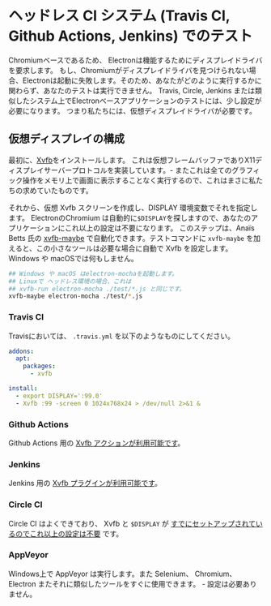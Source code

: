 # ヘッドレス CI システム (Travis CI, Github Actions, Jenkins) でのテスト

Chromiumベースであるため、 Electronは機能するためにディスプレイドライバを要求します。 もし、Chromiumがディスプレイドライバを見つけられない場合、Electronは起動に失敗します。そのため、あなたがどのように実行するかに関わらず、あなたのテストは実行できません。 Travis, Circle, Jenkins または類似したシステム上でElectronベースアプリケーションのテストには、少し設定が必要になります。 つまり私たちには、仮想ディスプレイドライバが必要です。

## 仮想ディスプレイの構成

最初に、[Xvfb](https://en.wikipedia.org/wiki/Xvfb)をインストールします。 これは仮想フレームバッファでありX11ディスプレイサーバープロトコルを実装しています。- またこれは全てのグラフィック操作をメモリ上で画面に表示することなく実行するので、これはまさに私たちの求めていたものです。

それから、仮想 Xvfb スクリーンを作成し、DISPLAY 環境変数でそれを指定します。 ElectronのChromium は自動的に`$DISPLAY`を探しますので、あなたのアプリケーションにこれ以上の設定は不要になります。 このステップは、Anaïs Betts 氏の [xvfb-maybe](https://github.com/anaisbetts/xvfb-maybe) で自動化できます。テストコマンドに `xvfb-maybe` を加えると、この小さなツールは必要な場合に自動で Xvfb を設定します。 Windows や macOSでは何もしません。

```sh
## Windows や macOS はelectron-mochaを起動します。
## Linuxで ヘッドレス環境の場合、これは
## xvfb-run electron-mocha ./test/*.js と同じです。
xvfb-maybe electron-mocha ./test/*.js
```

### Travis CI

Travisにおいては、 `.travis.yml` を以下のようなものにしてください。

```yml
addons:
  apt:
    packages:
      - xvfb

install:
  - export DISPLAY=':99.0'
  - Xvfb :99 -screen 0 1024x768x24 > /dev/null 2>&1 &
```

### Github Actions

Github Actions 用の [Xvfb アクションが利用可能です](https://github.com/marketplace/actions/gabrielbb-xvfb-action)。

### Jenkins

Jenkins 用の [Xvfb プラグインが利用可能です](https://wiki.jenkins-ci.org/display/JENKINS/Xvfb+Plugin)。

### Circle CI

Circle CI はよくできており、 Xvfb と `$DISPLAY` が [すでにセットアップされているのでこれ以上の設定は不要](https://circleci.com/docs/environment#browsers) です。

### AppVeyor

Windows上で AppVeyor は実行します。また Selenium、 Chromium、 Electron またそれに類似したツールをすぐに使用できます。 - 設定は必要ありません。
